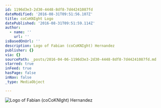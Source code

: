 ```yaml
---
id: 1196d3e3-2d30-4448-8df8-7d44241087fd
dateModified: '2016-08-31T09:51:56.107Z'
title: coCoKNIght Logo
datePublished: '2016-08-31T09:51:59.114Z'
author:
  - name: ''
    url: ''
isBasedOnUrl: ''
description: Logo of Fabian (coCoKNIght) Hernandez
publisher: {}
via: {}
sourcePath: _posts/2016-04-06-1196d3e3-2d30-4448-8df8-7d44241087fd.md
starred: true
inFeed: true
hasPage: false
inNav: false
_type: MediaObject

---
```

![Logo of Fabian (coCoKNIght) Hernandez](https://the-grid-user-content.s3-us-west-2.amazonaws.com/709e32d9-b9c9-497f-8788-eee5d6c9058d.png)